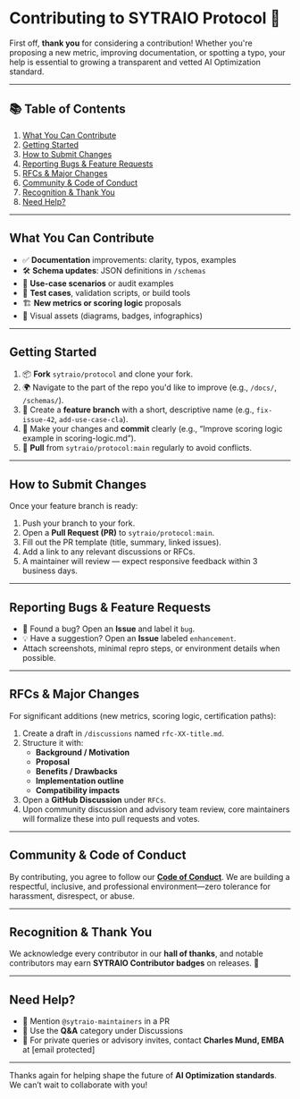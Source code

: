 # Contributing to SYTRAIO Protocol 🤝

First off, **thank you** for considering a contribution! Whether you're proposing a new metric, improving documentation, or spotting a typo, your help is essential to growing a transparent and vetted AI Optimization standard.

---

## 📚 Table of Contents
1. [What You Can Contribute](#what-you-can-contribute)  
2. [Getting Started](#getting-started)  
3. [How to Submit Changes](#how-to-submit-changes)  
4. [Reporting Bugs & Feature Requests](#reporting-bugs--feature-requests)  
5. [RFCs & Major Changes](#rfcs--major-changes)  
6. [Community & Code of Conduct](#community--code-of-conduct)  
7. [Recognition & Thank You](#recognition--thank-you)  
8. [Need Help?](#need-help)

---

## What You Can Contribute

- ✅ **Documentation** improvements: clarity, typos, examples  
- 🛠 **Schema updates**: JSON definitions in `/schemas`  
- 📄 **Use-case scenarios** or audit examples  
- 🧪 **Test cases**, validation scripts, or build tools  
- 🏗️ **New metrics or scoring logic** proposals  
- 🎨 Visual assets (diagrams, badges, infographics)

---

## Getting Started

1. 📦 **Fork** `sytraio/protocol` and clone your fork.  
2. 🌍 Navigate to the part of the repo you'd like to improve (e.g., `/docs/`, `/schemas/`).  
3. 🧰 Create a **feature branch** with a short, descriptive name (e.g., `fix-issue-42`, `add-use-case-cla`).  
4. 🧹 Make your changes and **commit** clearly (e.g., “Improve scoring logic example in scoring-logic.md”).  
5. 🔄 **Pull** from `sytraio/protocol:main` regularly to avoid conflicts.

---

## How to Submit Changes

Once your feature branch is ready:

1. Push your branch to your fork.  
2. Open a **Pull Request (PR)** to `sytraio/protocol:main`.  
3. Fill out the PR template (title, summary, linked issues).  
4. Add a link to any relevant discussions or RFCs.  
5. A maintainer will review — expect responsive feedback within 3 business days.

---

## Reporting Bugs & Feature Requests

- 🐞 Found a bug? Open an **Issue** and label it `bug`.
- 💡 Have a suggestion? Open an **Issue** labeled `enhancement`.
- Attach screenshots, minimal repro steps, or environment details when possible.

---

## RFCs & Major Changes

For significant additions (new metrics, scoring logic, certification paths):

1. Create a draft in `/discussions` named `rfc-XX-title.md`.  
2. Structure it with:
   - **Background / Motivation**
   - **Proposal**
   - **Benefits / Drawbacks**
   - **Implementation outline**
   - **Compatibility impacts**
3. Open a **GitHub Discussion** under `RFCs`.  
4. Upon community discussion and advisory team review, core maintainers will formalize these into pull requests and votes.

---

## Community & Code of Conduct

By contributing, you agree to follow our **[Code of Conduct](CODE_OF_CONDUCT.md)**. We are building a respectful, inclusive, and professional environment—zero tolerance for harassment, disrespect, or abuse.

---

## Recognition & Thank You

We acknowledge every contributor in our **hall of thanks**, and notable contributors may earn **SYTRAIO Contributor badges** on releases. 🎉

---

## Need Help?

- 📨 Mention `@sytraio-maintainers` in a PR  
- 💬 Use the **Q&A** category under Discussions  
- 🤝 For private queries or advisory invites, contact **Charles Mund, EMBA** at [email protected]

---

Thanks again for helping shape the future of **AI Optimization standards**. We can’t wait to collaborate with you!

